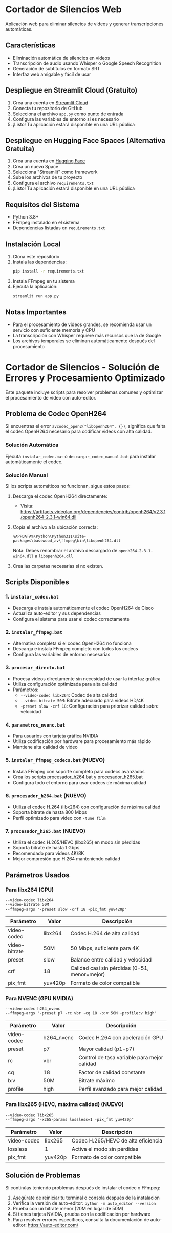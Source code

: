 # Cortador de Silencios Web

Aplicación web para eliminar silencios de videos y generar transcripciones automáticas.

## Características

- Eliminación automática de silencios en videos
- Transcripción de audio usando Whisper o Google Speech Recognition
- Generación de subtítulos en formato SRT
- Interfaz web amigable y fácil de usar

## Despliegue en Streamlit Cloud (Gratuito)

1. Crea una cuenta en [Streamlit Cloud](https://streamlit.io/cloud)
2. Conecta tu repositorio de GitHub
3. Selecciona el archivo `app.py` como punto de entrada
4. Configura las variables de entorno si es necesario
5. ¡Listo! Tu aplicación estará disponible en una URL pública

## Despliegue en Hugging Face Spaces (Alternativa Gratuita)

1. Crea una cuenta en [Hugging Face](https://huggingface.co/)
2. Crea un nuevo Space
3. Selecciona "Streamlit" como framework
4. Sube los archivos de tu proyecto
5. Configura el archivo `requirements.txt`
6. ¡Listo! Tu aplicación estará disponible en una URL pública

## Requisitos del Sistema

- Python 3.8+
- FFmpeg instalado en el sistema
- Dependencias listadas en `requirements.txt`

## Instalación Local

1. Clona este repositorio
2. Instala las dependencias:
   ```bash
   pip install -r requirements.txt
   ```
3. Instala FFmpeg en tu sistema
4. Ejecuta la aplicación:
   ```bash
   streamlit run app.py
   ```

## Notas Importantes

- Para el procesamiento de videos grandes, se recomienda usar un servicio con suficiente memoria y CPU
- La transcripción con Whisper requiere más recursos que la de Google
- Los archivos temporales se eliminan automáticamente después del procesamiento

# Cortador de Silencios - Solución de Errores y Procesamiento Optimizado

Este paquete incluye scripts para resolver problemas comunes y optimizar el procesamiento de video con auto-editor.

## Problema de Codec OpenH264

Si encuentras el error `avcodec_open2("libopenh264", {})`, significa que falta el codec OpenH264 necesario para codificar videos con alta calidad.

### Solución Automática
Ejecuta `instalar_codec.bat` o `descargar_codec_manual.bat` para instalar automáticamente el codec.

### Solución Manual
Si los scripts automáticos no funcionan, sigue estos pasos:

1. Descarga el codec OpenH264 directamente:
   - Visita: https://artifacts.videolan.org/dependencies/contrib/openh264/v2.3.1/openh264-2.3.1-win64.dll

2. Copia el archivo a la ubicación correcta:
   ```
   %APPDATA%\Python\Python311\site-packages\basswood_av\ffmpeg\bin\libopenh264.dll
   ```
   
   Nota: Debes renombrar el archivo descargado de `openh264-2.3.1-win64.dll` a `libopenh264.dll`

3. Crea las carpetas necesarias si no existen.

## Scripts Disponibles

### 1. `instalar_codec.bat`
- Descarga e instala automáticamente el codec OpenH264 de Cisco
- Actualiza auto-editor y sus dependencias
- Configura el sistema para usar el codec correctamente

### 2. `instalar_ffmpeg.bat`
- Alternativa completa si el codec OpenH264 no funciona
- Descarga e instala FFmpeg completo con todos los codecs
- Configura las variables de entorno necesarias

### 3. `procesar_directo.bat`
- Procesa videos directamente sin necesidad de usar la interfaz gráfica
- Utiliza configuración optimizada para alta calidad
- Parámetros:
  - `--video-codec libx264`: Codec de alta calidad
  - `--video-bitrate 50M`: Bitrate adecuado para videos HD/4K
  - `-preset slow -crf 18`: Configuración para priorizar calidad sobre velocidad

### 4. `parametros_nvenc.bat`
- Para usuarios con tarjeta gráfica NVIDIA
- Utiliza codificación por hardware para procesamiento más rápido
- Mantiene alta calidad de video

### 5. `instalar_ffmpeg_codecs.bat` (NUEVO)
- Instala FFmpeg con soporte completo para codecs avanzados
- Crea los scripts procesador_h264.bat y procesador_h265.bat
- Configura todo el entorno para usar codecs de máxima calidad

### 6. `procesador_h264.bat` (NUEVO)
- Utiliza el codec H.264 (libx264) con configuración de máxima calidad
- Soporta bitrate de hasta 800 Mbps
- Perfil optimizado para vídeo con `-tune film`

### 7. `procesador_h265.bat` (NUEVO)
- Utiliza el codec H.265/HEVC (libx265) en modo sin pérdidas
- Soporta bitrate de hasta 1 Gbps
- Recomendado para videos 4K/8K
- Mejor compresión que H.264 manteniendo calidad

## Parámetros Usados

### Para libx264 (CPU)
```
--video-codec libx264
--video-bitrate 50M
--ffmpeg-args "-preset slow -crf 18 -pix_fmt yuv420p"
```

| Parámetro | Valor | Descripción |
|-----------|-------|-------------|
| video-codec | libx264 | Codec H.264 de alta calidad |
| video-bitrate | 50M | 50 Mbps, suficiente para 4K |
| preset | slow | Balance entre calidad y velocidad |
| crf | 18 | Calidad casi sin pérdidas (0-51, menor=mejor) |
| pix_fmt | yuv420p | Formato de color compatible |

### Para NVENC (GPU NVIDIA)
```
--video-codec h264_nvenc
--ffmpeg-args "-preset p7 -rc vbr -cq 18 -b:v 50M -profile:v high"
```

| Parámetro | Valor | Descripción |
|-----------|-------|-------------|
| video-codec | h264_nvenc | Codec H.264 con aceleración GPU |
| preset | p7 | Mayor calidad (p1-p7) |
| rc | vbr | Control de tasa variable para mejor calidad |
| cq | 18 | Factor de calidad constante |
| b:v | 50M | Bitrate máximo |
| profile | high | Perfil avanzado para mejor calidad |

### Para libx265 (HEVC, máxima calidad) (NUEVO)
```
--video-codec libx265
--ffmpeg-args "-x265-params lossless=1 -pix_fmt yuv420p"
```

| Parámetro | Valor | Descripción |
|-----------|-------|-------------|
| video-codec | libx265 | Codec H.265/HEVC de alta eficiencia |
| lossless | 1 | Activa el modo sin pérdidas |
| pix_fmt | yuv420p | Formato de color compatible |

## Solución de Problemas

Si continúas teniendo problemas después de instalar el codec o FFmpeg:

1. Asegúrate de reiniciar tu terminal o consola después de la instalación
2. Verifica la versión de auto-editor: `python -m auto_editor --version`
3. Prueba con un bitrate menor (20M en lugar de 50M)
4. Si tienes tarjeta NVIDIA, prueba con la codificación por hardware
5. Para resolver errores específicos, consulta la documentación de auto-editor: https://auto-editor.com/ 